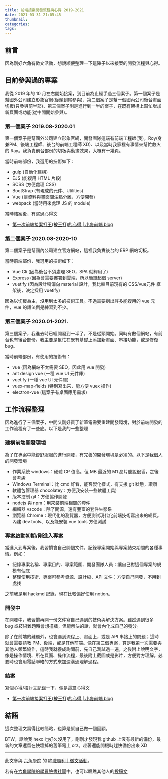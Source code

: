 ```yaml
---
title: 前端接案開發流程與心得 2019-2021
date: 2021-03-31 21:05:45
thumbnail:
categories:
tags:
---
```



## 前言

因為剛好六角有徵文活動，想說順便整理一下這陣子以來接案的開發流程與心得。


## 目前參與過的專案

我從 2019 年的 10 月左右開始接案，到目前為止經手過三個案子。第一個案子是幫國外公司建立形象官網(從頭到尾參與)、第二個案子是幫一個國內公司後台畫面切板(只參與前半部)、第三個案子則是進行到一半的案子，在既有架構上幫忙增加新頁面或功能(從中間開始參與)。

### 第一個案子 2019.08-2020.01

第一個案子是幫國外公司建立形象官網，開發團隊這端有前端工程師(我)，Roy(身兼PM、後端工程師、後台的前端工程師 XD)、以及當時我家裡有事情來幫忙救火的 Ray。我負責前台部份的切板與動畫效果，大概有十幾頁。

當時前端部份，我選用的技術如下：
- gulp (自動化建構)
- EJS (能複用 HTML 片段)
- SCSS (方便處理 CSS)
- BootStrap (有現成的元件、Utilities)
- Vue (讓資料與畫面關注點分離，方便開發)
- webpack (當時用來處理 JS 的 module)

當時結案後，有寫過心得文
- [第一次前端接案打王(被王打)的心得 | 小麥前端 blog](https://ayugioh2003.github.io/2020/02/first-frontend-case/)

### 第二個案子 2020.08-2020-10

第二個案子是幫國內公司建立官方網站，這裡我負責後台的 ERP 網站切板。

當時前端部份，我選用的技術如下：
- Vue Cli (因為後台不須處理 SEO，SPA 就夠用了)
- Express (因為會需要佈署到雲端，所以簡單起個 server)
- vuetify (因為設計稿偏向 material 設計，我比較目前現有的 CSS/vue元件 框架後，決定採用 vuetify)

因為以切板為主，沒用到太多的技術工具。不過需要刻出許多能複用的 vue 元件，vue 的語法倒是練習到不少。

### 第三個案子 2020.01-2021.

第三個案子，我進去時已經開發到一半了，不是從頭開始。同時有數個網站，有前台也有後台部份。我主要是幫忙在既有基礎上添加新畫面、串接功能，或是修復 bug。

當時前端部份，有使用的技術有：
- vue (因為網站不太需要 SEO，因此用 vue 開發)
- ant design vue (一種 vue UI 元件庫)
- vuetify (一種 vue UI 元件庫)
- vuex-map-fields (特別寫出來，能方便 vuex 操作)
- electron-vue (這案子有桌面應用需求)

## 工作流程整理

因為進行了三個案子，中間又剛好買了新筆電需要重建開發環境，對於前端開發的工作流程有了一些底。以下是我的一些整理

### 建構前端開發環境

為了在專案中能舒舒服服的進行開發，有完善的開發環境是必須的。以下是我個人的開發環境
- 作業系統 windows：硬體 CP 值高。但 MB 最近的 M1 晶片聽說很香，之後會考慮
- Windows Terminal：比 cmd 好看，能客製化樣式，有支援 git 狀態，讚讚
- 軟體包管理器 chocolatey：方便我安裝一些軟體工具)
- 版本控制 git：方便協作開發
- nodejs 與 npm：用來裝前端相關的套件
- 編輯器 vscode：除了開源，還有豐富的套件生態系
- 瀏覽器 Chrome：現代化的瀏覽器，方便測試現代化前端技術寫出來的網頁。內建 dev tools、以及能安裝 vue tools 方便測試

### 專案啟動初期/剛進入專案

當進入到專案後，我習慣會自己開個文件，記錄專案開始與專案結束期間的各種事情。例如：

- 記錄專案名稱、專案目的、專案範圍、開發團隊人員：讓自己對這個專案的規模有個底
- 整理使用技術、專案可參考資源、設計稿、API 文件：方便自己開發，不用到處找

之前我是用 hackmd 記錄，現在比較偏好使用 notion。

### 開發中

在開發中，我習慣再開一份文件寫自己遇到的技術與解決方案。雖然遇到很多 bug 或技術難題時會想撞牆，但能解決的話，就會內化成自己的養分。

除了在前端的難題外，也會遇到流程上、畫面上，或是 API 串接上的問題；這時就會需要請教 PM、後端，或是其他前端。像在第三個專案，算是我第一次需要與其他人頻繁協作，這時我就養成詢問前，先自己測試過一遍，之後附上說明文字，像是操作情境、所在頁面、操作流程，最後附上截圖或是影片，方便對方理解。必要時也會用電話聯絡的方式來加速溝通理解過程。


### 結案

寫個心得/檢討文記錄一下，像是這篇心得文
- [第一次前端接案打王(被王打)的心得 | 小麥前端 blog](https://ayugioh2003.github.io/2020/02/first-frontend-case/)



## 結語

這次整理文寫得比較簡略，也算是幫自己做一個回顧。

BTW，話說我 hexo 也好久沒用了，剛剛才發現我 github 上沒有最新的備份，最新的文章還留在快壞掉的舊筆電上 orz。趁著還能開機時趕快備份出來 XD

---

此文參與 [六角學院](https://www.hexschool.com/) 的 [哞職順利｜徵文活動](https://www.hexschool.com/2021/03/08/2021-03-08-ox-year-call-for-papers/)。

若有在[六角學院的學員臉書社團](https://www.facebook.com/groups/110635703123103)中，也可以瞧瞧其他人的[投稿文](https://www.facebook.com/groups/110635703123103/permalink/887938915392774/)